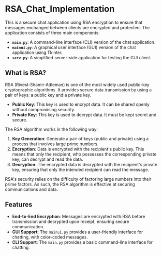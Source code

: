 # RSA_Chat_Implementation

This is a secure chat application using RSA encryption to ensure that messages exchanged between clients are encrypted and protected. The application consists of three main components:

- **`main.py`**: A command-line interface (CLI) version of the chat application.
- **`mainui.py`**: A graphical user interface (GUI) version of the chat application using Tkinter.
- **`serv.py`**: A simplified server-side application for testing the GUI client.

## What is RSA?

RSA (Rivest-Shamir-Adleman) is one of the most widely used public-key cryptographic algorithms. It provides secure data transmission by using a pair of keys: a public key and a private key.

- **Public Key**: This key is used to encrypt data. It can be shared openly without compromising security.
- **Private Key**: This key is used to decrypt data. It must be kept secret and secure.

The RSA algorithm works in the following way:

1. **Key Generation**: Generate a pair of keys (public and private) using a process that involves large prime numbers.
2. **Encryption**: Data is encrypted with the recipient's public key. This means that only the recipient, who possesses the corresponding private key, can decrypt and read the data.
3. **Decryption**: The encrypted data is decrypted with the recipient's private key, ensuring that only the intended recipient can read the message.

RSA's security relies on the difficulty of factoring large numbers into their prime factors. As such, the RSA algorithm is effective at securing communications and data.

## Features

- **End-to-End Encryption**: Messages are encrypted with RSA before transmission and decrypted upon receipt, ensuring secure communication.
- **GUI Support**: The `mainui.py` provides a user-friendly interface for chatting, with color-coded messages.
- **CLI Support**: The `main.py` provides a basic command-line interface for chatting.

